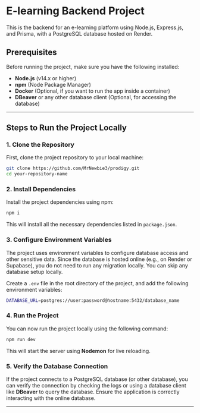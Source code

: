 # E-learning Backend Project

This is the backend for an e-learning platform using Node.js, Express.js, and Prisma, with a PostgreSQL database hosted on Render.

## Prerequisites

Before running the project, make sure you have the following installed:

- **Node.js** (v14.x or higher)
- **npm** (Node Package Manager)
- **Docker** (Optional, if you want to run the app inside a container)
- **DBeaver** or any other database client (Optional, for accessing the database)

---

## Steps to Run the Project Locally

### 1. Clone the Repository

First, clone the project repository to your local machine:

```bash
git clone https://github.com/MrNewbie3/prodigy.git
cd your-repository-name
```

### 2. Install Dependencies

Install the project dependencies using npm:

```bash
npm i
```

This will install all the necessary dependencies listed in `package.json`.

### 3. Configure Environment Variables

The project uses environment variables to configure database access and other sensitive data. Since the database is hosted online (e.g., on Render or Supabase), you do not need to run any migration locally. You can skip any database setup locally.

Create a `.env` file in the root directory of the project, and add the following environment variables:

```bash
DATABASE_URL=postgres://user:password@hostname:5432/database_name
 ```

 ### 4. Run the Project

You can now run the project locally using the following command:

```bash
npm run dev
 ```

This will start the server using **Nodemon** for live reloading.

### 5. Verify the Database Connection

If the project connects to a PostgreSQL database (or other database), you can verify the connection by checking the logs or using a database client like **DBeaver** to query the database. Ensure the application is correctly interacting with the online database.

---